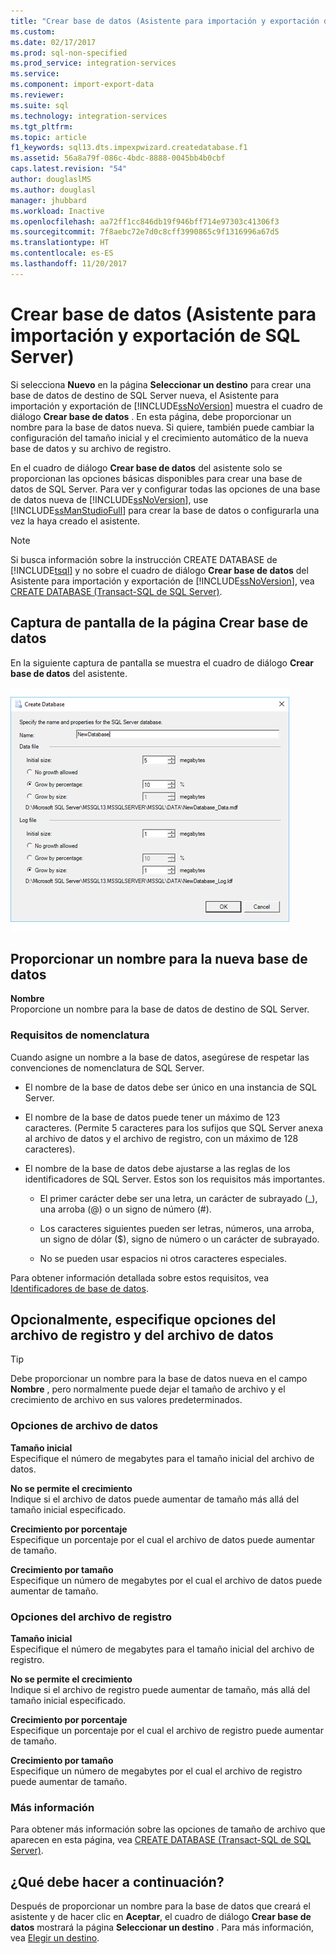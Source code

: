 ```yaml
---
title: "Crear base de datos (Asistente para importación y exportación de SQL Server) | Microsoft Docs"
ms.custom: 
ms.date: 02/17/2017
ms.prod: sql-non-specified
ms.prod_service: integration-services
ms.service: 
ms.component: import-export-data
ms.reviewer: 
ms.suite: sql
ms.technology: integration-services
ms.tgt_pltfrm: 
ms.topic: article
f1_keywords: sql13.dts.impexpwizard.createdatabase.f1
ms.assetid: 56a8a79f-086c-4bdc-8888-0045bb4b0cbf
caps.latest.revision: "54"
author: douglaslMS
ms.author: douglasl
manager: jhubbard
ms.workload: Inactive
ms.openlocfilehash: aa72ff1cc846db19f946bff714e97303c41306f3
ms.sourcegitcommit: 7f8aebc72e7d0c8cff3990865c9f1316996a67d5
ms.translationtype: HT
ms.contentlocale: es-ES
ms.lasthandoff: 11/20/2017
---
```

# <a name="create-database-sql-server-import-and-export-wizard"></a>Crear base de datos (Asistente para importación y exportación de SQL Server)
Si selecciona **Nuevo** en la página **Seleccionar un destino** para crear una base de datos de destino de SQL Server nueva, el Asistente para importación y exportación de [!INCLUDE[ssNoVersion](../../includes/ssnoversion-md.md)] muestra el cuadro de diálogo **Crear base de datos** . En esta página, debe proporcionar un nombre para la base de datos nueva. Si quiere, también puede cambiar la configuración del tamaño inicial y el crecimiento automático de la nueva base de datos y su archivo de registro. 

En el cuadro de diálogo **Crear base de datos** del asistente solo se proporcionan las opciones básicas disponibles para crear una base de datos de SQL Server. Para ver y configurar todas las opciones de una base de datos nueva de [!INCLUDE[ssNoVersion](../../includes/ssnoversion-md.md)], use [!INCLUDE[ssManStudioFull](../../includes/ssmanstudiofull-md.md)] para crear la base de datos o configurarla una vez la haya creado el asistente. 

> [!NOTE]
> Si busca información sobre la instrucción CREATE DATABASE de [!INCLUDE[tsql](../../includes/tsql-md.md)] y no sobre el cuadro de diálogo **Crear base de datos** del Asistente para importación y exportación de [!INCLUDE[ssNoVersion](../../includes/ssnoversion-md.md)], vea [CREATE DATABASE &#40;Transact-SQL de SQL Server&#41;](../../t-sql/statements/create-database-sql-server-transact-sql.md).  

## <a name="screen-shot-of-the-create-database-page"></a>Captura de pantalla de la página Crear base de datos  
En la siguiente captura de pantalla se muestra el cuadro de diálogo **Crear base de datos** del asistente.  

![Página Crear base de datos del Asistente para importación y exportación](../../integration-services/import-export-data/media/create-database.png "Create database page of the Import and Export Wizard")  

## <a name="provide-a-name-for-the-new-database"></a>Proporcionar un nombre para la nueva base de datos  
**Nombre**  
 Proporcione un nombre para la base de datos de destino de SQL Server.
 
### <a name="naming-requirements"></a>Requisitos de nomenclatura
Cuando asigne un nombre a la base de datos, asegúrese de respetar las convenciones de nomenclatura de SQL Server.  
  
-   El nombre de la base de datos debe ser único en una instancia de SQL Server.  
  
-   El nombre de la base de datos puede tener un máximo de 123 caracteres. (Permite 5 caracteres para los sufijos que SQL Server anexa al archivo de datos y el archivo de registro, con un máximo de 128 caracteres).  
  
-   El nombre de la base de datos debe ajustarse a las reglas de los identificadores de SQL Server. Estos son los requisitos más importantes.  
  
    -   El primer carácter debe ser una letra, un carácter de subrayado (_), una arroba (@) o un signo de número (#).  
  
    -   Los caracteres siguientes pueden ser letras, números, una arroba, un signo de dólar ($), signo de número o un carácter de subrayado.  
  
    -   No se pueden usar espacios ni otros caracteres especiales.  
  
Para obtener información detallada sobre estos requisitos, vea [Identificadores de base de datos](../../relational-databases/databases/database-identifiers.md).  

## <a name="optionally-specify-data-file-and-log-file-options"></a>Opcionalmente, especifique opciones del archivo de registro y del archivo de datos

> [!TIP]
> Debe proporcionar un nombre para la base de datos nueva en el campo **Nombre** , pero normalmente puede dejar el tamaño de archivo y el crecimiento de archivo en sus valores predeterminados.

### <a name="data-file-options"></a>Opciones de archivo de datos  
 **Tamaño inicial**  
 Especifique el número de megabytes para el tamaño inicial del archivo de datos.  
  
 **No se permite el crecimiento**  
 Indique si el archivo de datos puede aumentar de tamaño más allá del tamaño inicial especificado.  
  
 **Crecimiento por porcentaje**  
 Especifique un porcentaje por el cual el archivo de datos puede aumentar de tamaño.  
  
 **Crecimiento por tamaño**  
 Especifique un número de megabytes por el cual el archivo de datos puede aumentar de tamaño.  
  
### <a name="log-file-options"></a>Opciones del archivo de registro  
 **Tamaño inicial**  
 Especifique el número de megabytes para el tamaño inicial del archivo de registro.  
  
 **No se permite el crecimiento**  
 Indique si el archivo de registro puede aumentar de tamaño, más allá del tamaño inicial especificado.  
  
 **Crecimiento por porcentaje**  
 Especifique un porcentaje por el cual el archivo de registro puede aumentar de tamaño.  
  
 **Crecimiento por tamaño**  
 Especifique un número de megabytes por el cual el archivo de registro puede aumentar de tamaño.  

### <a name="more-info"></a>Más información
Para obtener más información sobre las opciones de tamaño de archivo que aparecen en esta página, vea [CREATE DATABASE &#40;Transact-SQL de SQL Server&#41;](../../t-sql/statements/create-database-sql-server-transact-sql.md). 

## <a name="whats-next"></a>¿Qué debe hacer a continuación?  
 Después de proporcionar un nombre para la base de datos que creará el asistente y de hacer clic en **Aceptar**, el cuadro de diálogo **Crear base de datos** mostrará la página **Seleccionar un destino** . Para más información, vea [Elegir un destino](../../integration-services/import-export-data/choose-a-destination-sql-server-import-and-export-wizard.md).  

